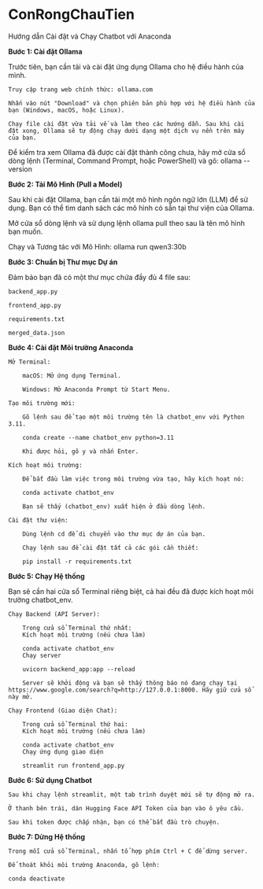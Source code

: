 # ConRongChauTien

Hướng dẫn Cài đặt và Chạy Chatbot với Anaconda


**Bước 1: Cài đặt Ollama**

Trước tiên, bạn cần tải và cài đặt ứng dụng Ollama cho hệ điều hành của mình.

    Truy cập trang web chính thức: ollama.com

    Nhấn vào nút "Download" và chọn phiên bản phù hợp với hệ điều hành của bạn (Windows, macOS, hoặc Linux).

    Chạy file cài đặt vừa tải về và làm theo các hướng dẫn. Sau khi cài đặt xong, Ollama sẽ tự động chạy dưới dạng một dịch vụ nền trên máy của bạn.

Để kiểm tra xem Ollama đã được cài đặt thành công chưa, hãy mở cửa sổ dòng lệnh (Terminal, Command Prompt, hoặc PowerShell) và gõ: ollama --version



**Bước 2: Tải Mô Hình (Pull a Model)**

Sau khi cài đặt Ollama, bạn cần tải một mô hình ngôn ngữ lớn (LLM) để sử dụng. Bạn có thể tìm danh sách các mô hình có sẵn tại thư viện của Ollama.

Mở cửa sổ dòng lệnh và sử dụng lệnh ollama pull theo sau là tên mô hình bạn muốn.

Chạy và Tương tác với Mô Hình:
ollama run qwen3:30b


**Bước 3: Chuẩn bị Thư mục Dự án**

Đảm bảo bạn đã có một thư mục chứa đầy đủ 4 file sau:

    backend_app.py

    frontend_app.py

    requirements.txt

    merged_data.json

**Bước 4: Cài đặt Môi trường Anaconda**

    Mở Terminal:

        macOS: Mở ứng dụng Terminal.

        Windows: Mở Anaconda Prompt từ Start Menu.

    Tạo môi trường mới:

        Gõ lệnh sau để tạo một môi trường tên là chatbot_env với Python 3.11.

        conda create --name chatbot_env python=3.11

        Khi được hỏi, gõ y và nhấn Enter.

    Kích hoạt môi trường:

        Để bắt đầu làm việc trong môi trường vừa tạo, hãy kích hoạt nó:

        conda activate chatbot_env

        Bạn sẽ thấy (chatbot_env) xuất hiện ở đầu dòng lệnh.

    Cài đặt thư viện:

        Dùng lệnh cd để di chuyển vào thư mục dự án của bạn.

        Chạy lệnh sau để cài đặt tất cả các gói cần thiết:

        pip install -r requirements.txt

**Bước 5: Chạy Hệ thống**

Bạn sẽ cần hai cửa sổ Terminal riêng biệt, cả hai đều đã được kích hoạt môi trường chatbot_env.

    Chạy Backend (API Server):

        Trong cửa sổ Terminal thứ nhất:
        Kích hoạt môi trường (nếu chưa làm)

        conda activate chatbot_env
        Chạy server

        uvicorn backend_app:app --reload

        Server sẽ khởi động và bạn sẽ thấy thông báo nó đang chạy tại https://www.google.com/search?q=http://127.0.0.1:8000. Hãy giữ cửa sổ này mở.

    Chạy Frontend (Giao diện Chat):

        Trong cửa sổ Terminal thứ hai:
        Kích hoạt môi trường (nếu chưa làm)

        conda activate chatbot_env
        Chạy ứng dụng giao diện

        streamlit run frontend_app.py

**Bước 6: Sử dụng Chatbot**

    Sau khi chạy lệnh streamlit, một tab trình duyệt mới sẽ tự động mở ra.

    Ở thanh bên trái, dán Hugging Face API Token của bạn vào ô yêu cầu.

    Sau khi token được chấp nhận, bạn có thể bắt đầu trò chuyện.

**Bước 7: Dừng Hệ thống**

    Trong mỗi cửa sổ Terminal, nhấn tổ hợp phím Ctrl + C để dừng server.

    Để thoát khỏi môi trường Anaconda, gõ lệnh:

    conda deactivate
